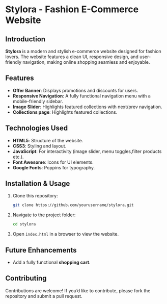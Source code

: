 # Stylora - Fashion E-Commerce Website

## Introduction
**Stylora** is a modern and stylish e-commerce website designed for fashion lovers. The website features a clean UI, responsive design, and user-friendly navigation, making online shopping seamless and enjoyable.

## Features
- **Offer Banner**: Displays promotions and discounts for users.
- **Responsive Navigation**: A fully functional navigation menu with a mobile-friendly sidebar.
- **Image Slider**: Highlights featured collections with next/prev navigation.
- **Collections page**: Highlights featured collections.

## Technologies Used
- **HTML5**: Structure of the website.
- **CSS3**: Styling and layout.
- **JavaScript**: For interactivity (image slider, menu toggles,filter products etc.).
- **Font Awesome**: Icons for UI elements.
- **Google Fonts**: Poppins for typography.

## Installation & Usage
1. Clone this repository:
   ```bash
   git clone https://github.com/yourusername/stylora.git
   ```
2. Navigate to the project folder:
   ```bash
   cd stylora
   ```
3. Open `index.html` in a browser to view the website.

## Future Enhancements
- Add a fully functional **shopping cart**.

## Contributing
Contributions are welcome! If you’d like to contribute, please fork the repository and submit a pull request.


